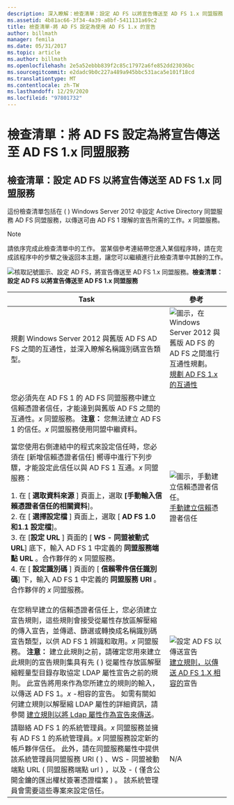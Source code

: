 ```yaml
---
description: 深入瞭解：檢查清單：設定 AD FS 以將宣告傳送至 AD FS 1.x 同盟服務
ms.assetid: 4b81ac66-3f34-4a39-a8bf-5411131a69c2
title: 檢查清單-將 AD FS 設定為使用 AD FS 1.x 的宣告
author: billmath
manager: femila
ms.date: 05/31/2017
ms.topic: article
ms.author: billmath
ms.openlocfilehash: 2e5a52ebbb839f2c85c17972a6fe852dd23036bc
ms.sourcegitcommit: e2dadc9b0c227a489a945bbc531aca5e101f18cd
ms.translationtype: MT
ms.contentlocale: zh-TW
ms.lasthandoff: 12/29/2020
ms.locfileid: "97801732"
---
```

# <a name="checklist-configuring-ad-fs-to-send-claims-to-an-ad-fs-1x-federation-service"></a>檢查清單：將 AD FS 設定為將宣告傳送至 AD FS 1.x 同盟服務


## <a name="checklist-configuring-ad-fs-to-send-claims-to-an-ad-fs-1x-federation-service"></a>檢查清單：設定 AD FS 以將宣告傳送至 AD FS 1.x 同盟服務
這份檢查清單包括在 \( \) Windows Server 2012 中設定 Active Directory 同盟服務 AD FS 同盟服務，以傳送可由 AD FS 1 理解的宣告所需的工作。*x* 同盟服務。

> [!NOTE]
> 請依序完成此檢查清單中的工作。 當某個參考連結帶您進入某個程序時，請在完成該程序中的步驟之後返回本主題，讓您可以繼續進行此檢查清單中其餘的工作。

![核取記號圖示、設定 AD FS，將宣告傳送至 AD FS 1.x 同盟服務。](media/2b05dce3-938f-4168-9b8f-1f4398cbdb9b.gif)**檢查清單：設定 AD FS 以將宣告傳送至 AD FS 1.x 同盟服務**

|Task|參考|
|--------|-------------|
|規劃 Windows Server 2012 與舊版 AD FS AD FS 之間的互通性，並深入瞭解名稱識別碼宣告類型。|![圖示，在 Windows Server 2012 與舊版 AD FS 的 AD FS 之間進行互通性規劃。](media/faa393df-4856-4431-9eda-4f4e5be72a90.gif)[規劃 AD FS 1.x 的互通性](/previous-versions/windows/it-pro/windows-server-2012-R2-and-2012/ff678040(v=ws.11))|
|您必須先在 AD FS 1 的 AD FS 同盟服務中建立信賴憑證者信任，才能達到與舊版 AD FS 之間的互通性。*x* 同盟服務。 **注意：** 您無法建立 AD FS 1 的信任。*x* 同盟服務使用同盟中繼資料。<p>當您使用右側連結中的程式來設定信任時，您必須在 [新增信賴憑證者信任] 嚮導中進行下列步驟，才能設定此信任以與 AD FS 1 互通。*x* 同盟服務：<p>1. 在 [ **選取資料來源** ] 頁面上，選取 **[手動輸入信賴憑證者信任的相關資料**]。<br />2. 在 [ **選擇設定檔** ] 頁面上，選取 [ **AD FS 1.0 和1.1 設定檔**]。<br />3. 在 [**設定 URL** ] 頁面的 [ **WS \- 同盟被動式 URL**] 底下，輸入 AD FS 1 中定義的 **同盟服務端點 URL** 。合作夥伴的 x 同盟服務。<br />4. 在 [ **設定識別碼** ] 頁面的 [ **信賴零件信任識別碼**] 下，輸入 AD FS 1 中定義的 **同盟服務 URI** 。合作夥伴的 *x* 同盟服務。|![圖示，手動建立信賴憑證者信任。](media/faa393df-4856-4431-9eda-4f4e5be72a90.gif)[手動建立信賴](../../ad-fs/operations/Create-a-Relying-Party-Trust.md)憑證者信任|
|在您稍早建立的信賴憑證者信任上，您必須建立宣告規則，這些規則會接受從屬性存放區解壓縮的傳入宣告，並傳遞、篩選或轉換成名稱識別碼宣告類型，以供 AD FS 1 辨識和取用。*x* 同盟服務。 **注意：** 建立此規則之前，請確定您用來建立此規則的宣告規則集具有先 \( \) 從屬性存放區解壓縮輕量型目錄存取協定 LDAP 屬性宣告之前的規則。 此宣告將用來作為您所建立的規則的輸入，以傳送 AD FS 1。*x* \-相容的宣告。 如需有關如何建立規則以解壓縮 LDAP 屬性的詳細資訊，請參閱 [建立規則以將 Ldap 屬性作為宣告來傳送](../../ad-fs/operations/Create-a-Rule-to-Send-LDAP-Attributes-as-Claims.md)。|![設定 AD FS 以傳送宣告](media/faa393df-4856-4431-9eda-4f4e5be72a90.gif)[建立規則，以傳送 AD FS 1.X 相容的](../../ad-fs/operations/Create-a-Rule-to-Send-an-AD-FS-1x-Compatible-Claim.md)宣告|
|請聯絡 AD FS 1 的系統管理員。*x* 同盟服務並擁有 AD FS 1 的系統管理員。*x* 同盟服務設定新的帳戶夥伴信任。 此外，請在同盟服務屬性中提供該系統管理員同盟服務 URI \( \) 、WS \- 同盟被動端點 URL \( 同盟服務端點 url \) ，以及 \- \( 僅含公開金鑰的匯出權杖簽署憑證檔案 \) 。 該系統管理員會需要這些專案來設定信任。|N\/A|

